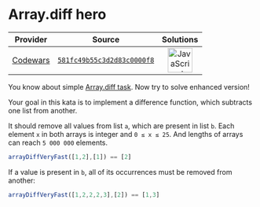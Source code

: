[_metadata_:generated]: - "true"

# Array.diff hero

<!-- INFO TABLE BEGIN -->

| Provider                                        | Source                                                                               | Solutions                                                                                                                                                    |
| :---------------------------------------------: | :----------------------------------------------------------------------------------: | :----------------------------------------------------------------------------------------------------------------------------------------------------------: |
| [Codewars](../../../docs/providers/Codewars.md) | [`581fc49b55c3d2d83c0000f8`](https://www.codewars.com/kata/581fc49b55c3d2d83c0000f8) | [<img src="https://res.cloudinary.com/rascaltwo/image/upload/v1631924076/javascript_ehszr7.svg" alt="JavaScript" title="JavaScript" width="50" />](solve.js) |

<!-- INFO TABLE END -->

You know about simple [Array.diff task](https://www.codewars.com/kata/array-dot-diff). Now try to solve enhanced version!

Your goal in this kata is to implement a difference function, which subtracts one list from another.

It should remove all values from list `a`, which are present in list `b`. 
Each element `x` in both arrays is integer and `0 ≤ x ≤ 25`. And lengths of arrays can reach `5 000 000` elements.

```javascript
arrayDiffVeryFast([1,2],[1]) == [2]
```

If a value is present in `b`, all of its occurrences must be removed from another:

```javascript
arrayDiffVeryFast([1,2,2,2,3],[2]) == [1,3]
```

